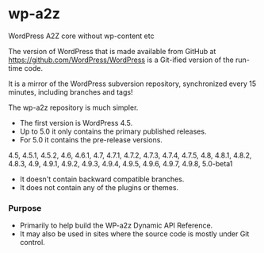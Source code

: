 # wp-a2z
WordPress A2Z core without wp-content etc


The version of WordPress that is made available from GitHub at https://github.com/WordPress/WordPress is a 
Git-ified version of the run-time code.

It is a mirror of the WordPress subversion repository, synchronized every 15 minutes, including branches and tags! 

The wp-a2z repository is much simpler. 

- The first version is WordPress 4.5.
- Up to 5.0 it only contains the primary published releases.
- For 5.0 it contains the pre-release versions. 

4.5, 4.5.1, 4.5.2, 
4.6, 4.6.1, 
4.7, 4.7.1, 4.7.2, 4.7.3, 4.7.4, 4.7.5, 
4.8, 4.8.1, 4.8.2, 4.8.3, 
4.9, 4.9.1, 4.9.2, 4.9.3, 4.9.4, 4.9.5, 4.9.6, 4.9.7, 4.9.8,
5.0-beta1

- It doesn't contain backward compatible branches.
- It does not contain any of the plugins or themes.


### Purpose
- Primarily to help build the WP-a2z Dynamic API Reference.
- It may also be used in sites where the source code is mostly under Git control.




